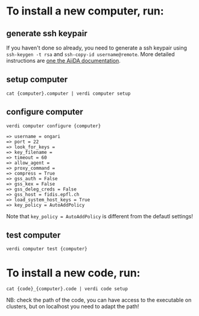 # To install a new computer, run:

## generate ssh keypair 

If you haven't done so already, you need to generate a ssh keypair using `ssh-keygen -t rsa` and `ssh-copy-id username@remote`.
More detailed instructions are [one the AiiDA documentation](https://aiida-core.readthedocs.io/en/latest/get_started/computers.html).

## setup computer
```
cat {computer}.computer | verdi computer setup 
```

## configure computer

```
verdi computer configure {computer}
```

```
=> username = ongari
=> port = 22
=> look_for_keys = 
=> key_filename = 
=> timeout = 60
=> allow_agent = 
=> proxy_command = 
=> compress = True
=> gss_auth = False
=> gss_kex = False
=> gss_deleg_creds = False
=> gss_host = fidis.epfl.ch
=> load_system_host_keys = True
=> key_policy = AutoAddPolicy
```
Note that `key_policy = AutoAddPolicy` is different from the defautl settings!

## test computer

```
verdi computer test {computer}
```

# To install a new code, run:

```
cat {code}_{computer}.code | verdi code setup 
```

NB: check the path of the code, 
    you can have access to the executable on clusters,
    but on localhost you need to adapt the path!
